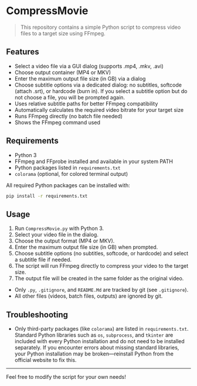 # CompressMovie

>This repository contains a simple Python script to compress video files to a target size using FFmpeg.

## Features
- Select a video file via a GUI dialog (supports .mp4, .mkv, .avi)
- Choose output container (MP4 or MKV)
- Enter the maximum output file size (in GB) via a dialog
- Choose subtitle options via a dedicated dialog: no subtitles, softcode (attach .srt), or hardcode (burn in). If you select a subtitle option but do not choose a file, you will be prompted again.
- Uses relative subtitle paths for better FFmpeg compatibility
- Automatically calculates the required video bitrate for your target size
- Runs FFmpeg directly (no batch file needed)
- Shows the FFmpeg command used

## Requirements
- Python 3
- FFmpeg and FFprobe installed and available in your system PATH
- Python packages listed in `requirements.txt`
- `colorama` (optional, for colored terminal output)

All required Python packages can be installed with:

```bash
pip install -r requirements.txt
```

## Usage
1. Run `CompressMovie.py` with Python 3.
2. Select your video file in the dialog.
3. Choose the output format (MP4 or MKV).
4. Enter the maximum output file size (in GB) when prompted.
5. Choose subtitle options (no subtitles, softcode, or hardcode) and select a subtitle file if needed.
6. The script will run FFmpeg directly to compress your video to the target size.
7. The output file will be created in the same folder as the original video.

- Only `.py`, `.gitignore`, and `README.Md` are tracked by git (see `.gitignore`).
- All other files (videos, batch files, outputs) are ignored by git.

## Troubleshooting

- Only third-party packages (like `colorama`) are listed in `requirements.txt`. Standard Python libraries such as `os`, `subprocess`, and `tkinter` are included with every Python installation and do not need to be installed separately. If you encounter errors about missing standard libraries, your Python installation may be broken—reinstall Python from the official website to fix this.

---
Feel free to modify the script for your own needs!
